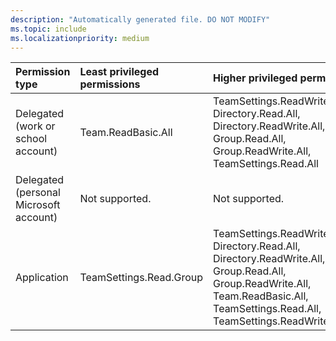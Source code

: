 ```yaml
---
description: "Automatically generated file. DO NOT MODIFY"
ms.topic: include
ms.localizationpriority: medium
---
```


|Permission type|Least privileged permissions|Higher privileged permissions|
|:---|:---|:---|
|Delegated (work or school account)|Team.ReadBasic.All|TeamSettings.ReadWrite.All, Directory.Read.All, Directory.ReadWrite.All, Group.Read.All, Group.ReadWrite.All, TeamSettings.Read.All|
|Delegated (personal Microsoft account)|Not supported.|Not supported.|
|Application|TeamSettings.Read.Group|TeamSettings.ReadWrite.Group, Directory.Read.All, Directory.ReadWrite.All, Group.Read.All, Group.ReadWrite.All, Team.ReadBasic.All, TeamSettings.Read.All, TeamSettings.ReadWrite.All|


